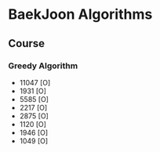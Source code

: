 # BaekJoon Algorithms

## Course

### Greedy Algorithm

-   11047 [O]
-   1931 [O]
-   5585 [O]
-   2217 [O]
-   2875 [O]
-   1120 [O]
-   1946 [O]
-   1049 [O]
